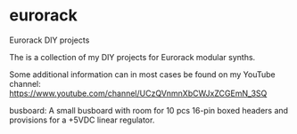 # eurorack
Eurorack DIY projects

The is a collection of my DIY projects for Eurorack modular synths.

Some additional information can in most cases be found on my YouTube channel:
https://www.youtube.com/channel/UCzQVnmnXbCWJxZCGEmN_3SQ

busboard:
A small busboard with room for 10 pcs 16-pin boxed headers and provisions for a +5VDC linear regulator. 
